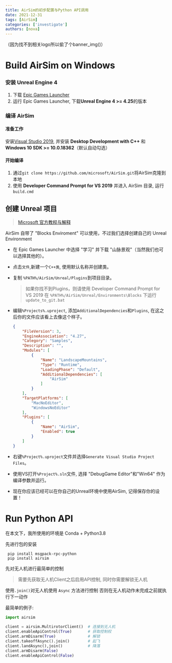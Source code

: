 ```yaml
---
title: AirSim的初步配置与Python API调用
date: 2021-12-31
tags: [AirSim]
categories: ['investigate']
authors: [nova]
---
```

（因为找不到相关logo所以偷了个banner_img()）
# Build AirSim on Windows

### 安装 Unreal Engine 4

1. 下载 [Epic Games Launcher](https://www.unrealengine.com/zh-CN/download)
2. 运行 Epic Games Launcher, 下载**Unreal Engine 4 >= 4.25**的版本

<!--truncate-->

### 编译 AirSim
#### 准备工作

安装[Visual Studio 2019](https://visualstudio.microsoft.com/zh-hans/), 并安装 **Desktop Development with C++**  和 **Windows 10 SDK >= 10.0.18362**（默认自动勾选）

#### 开始编译


1. 通过```git clone https://github.com/microsoft/AirSim.git```将AirSim克隆到本地
2. 使用 **Developer Command Prompt for VS 2019** 并进入 AirSim 目录, 运行`build.cmd`

## 创建 Unreal 项目

> [Microsoft 官方教程与解释](https://microsoft.github.io/AirSim/unreal_custenv/)

AirSim 自带了 "Blocks Enviroment" 可以使用，不过我们选择创建自己的 Unreal Environment

- 在 Epic Games Launcher 中选择 "学习" 并下载 "山脉景观"（当然我们也可以选择其他的）。

- 点击```文件```,新建一个```C++类```, 使用默认名称并创建类。

- 复制 ```%PATH%/AirSim/Unreal/Plugins```到项目目录。

  > 如果你找不到Plugins，则请使用 Developer Command Prompt for VS 2019 在 ```%PATH%/AirSim/Unreal/Environments\Blocks``` 下运行 ```update_to_git.bat```

- 编辑`%Projects%.uproject`, 添加`AdditionalDependencies`和`Plugins`, 在这之后你的文件应该看上去像这个样子。

  ```json
  {
      "FileVersion": 3,
      "EngineAssociation": "4.27",
      "Category": "Samples",
      "Description": "",
      "Modules": [
          {
              "Name": "LandscapeMountains",
              "Type": "Runtime",
              "LoadingPhase": "Default",
              "AdditionalDependencies": [
                  "AirSim"
              ]
          }
      ],
      "TargetPlatforms": [
          "MacNoEditor",
          "WindowsNoEditor"
      ],
      "Plugins": [
          {
              "Name": "AirSim",
              "Enabled": true
          }
      ]
  }
  ```


- 右键`%Project%.uproject`文件并选择`Generate Visual Studio Project Files`。
- 使用VS打开`%Project%.sln`文件, 选择 "DebugGame Editor"和"Win64" 作为编译参数并运行。
- 现在你应该已经可以在你自己的Unreal环境中使用AirSim, 记得保存你的设置！

# Run Python API

在本文下，我所使用的环境是 Conda + Python3.8

先进行包的安装

```
 pip install msgpack-rpc-python
 pip install airsim
```

先对无人机进行最简单的控制
> 需要先获取无人机Client之后启用API控制, 同时你需要解锁无人机

使用`.join()`对无人机使用 `Async` 方法进行控制
否则在无人机动作未完成之前就执行下一动作

最简单的例子:
```python
import airsim

client = airsim.MultirotorClient()  # 连接到无人机
client.enableApiControl(True)       # 获取控制权
client.armDisarm(True)              # 解锁
client.takeoffAsync().join()        # 起飞
client.landAsync(),join()           # 降落
client.armDisarm(False)             
client.enableApiControl(False)
```

